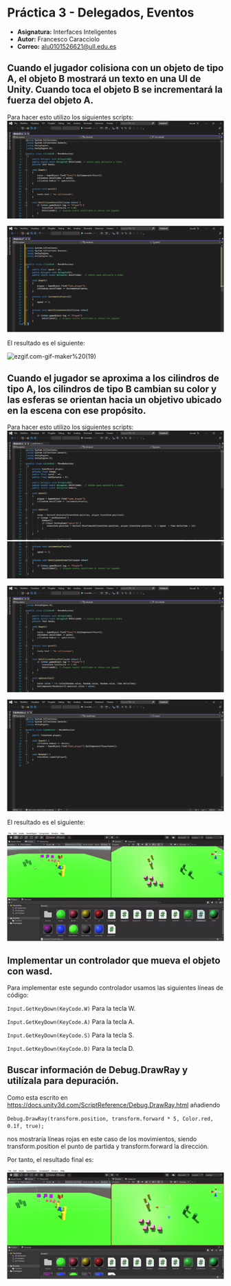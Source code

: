 # Práctica 3 - Delegados, Eventos
* **Asignatura:** Interfaces Inteligentes
* **Autor:** Francesco Caracciolo
* **Correo:** alu0101526621@ull.edu.es


## Cuando el jugador colisiona con un objeto de tipo A, el objeto B mostrará un texto en una UI de Unity. Cuando toca el objeto B se incrementará la fuerza del objeto A.
Para hacer esto utilizo los siguientes scripts:
![Screenshot%20(5501)](https://github.com/FrancescoCaracciolo98/Practica3-Delegados-Eventos/blob/main/Screenshot%20(5501).png)


![Screenshot%20(5502)](https://github.com/FrancescoCaracciolo98/Practica3-Delegados-Eventos/blob/main/Screenshot%20(5502).png)

El resultado es el siguiente:

![ezgif.com-gif-maker%20(19)](https://github.com/FrancescoCaracciolo98/Practica3-Delegados-Eventos/blob/main/ezgif.com-gif-maker%20(19).gif)


## Cuando el jugador se aproxima a los cilindros de tipo A, los cilindros de tipo B cambian su color y las esferas se orientan hacia un objetivo ubicado en la escena con ese propósito.
Para hacer esto utilizo los siguientes scripts:
![Screenshot%20(5497)](https://github.com/FrancescoCaracciolo98/Practica3-Delegados-Eventos/blob/main/Screenshot%20(5497).png)
![Screenshot%20(5498)](https://github.com/FrancescoCaracciolo98/Practica3-Delegados-Eventos/blob/main/Screenshot%20(5498).png)


![Screenshot%20(5499)](https://github.com/FrancescoCaracciolo98/Practica3-Delegados-Eventos/blob/main/Screenshot%20(5499).png)


![Screenshot%20(5500)](https://github.com/FrancescoCaracciolo98/Practica3-Delegados-Eventos/blob/main/Screenshot%20(5500).png)

El resultado es el siguiente:

![ezgif.com-gif-maker%20(18)](https://github.com/FrancescoCaracciolo98/Practica3-Delegados-Eventos/blob/main/ezgif.com-gif-maker%20(18).gif)

## Implementar un controlador que mueva el objeto con wasd.

Para implementar este segundo controlador usamos las siguientes líneas de código:

`Input.GetKeyDown(KeyCode.W)` Para la tecla W.

`Input.GetKeyDown(KeyCode.A)` Para la tecla A.

`Input.GetKeyDown(KeyCode.S)` Para la tecla S.

`Input.GetKeyDown(KeyCode.D)` Para la tecla D.





## Buscar información de Debug.DrawRay y utilízala para depuración.

Como esta escrito en https://docs.unity3d.com/ScriptReference/Debug.DrawRay.html añadiendo 

`Debug.DrawRay(transform.position, transform.forward * 5, Color.red, 0.1f, true);`

nos mostraría líneas rojas en este caso de los movimientos, siendo transform.position el punto de partida y transform.forward la dirección.

Por tanto, el resultado final es:

![ezgif.com-gif-maker%20(17)](https://github.com/FrancescoCaracciolo98/Practica3-Delegados-Eventos/blob/main/ezgif.com-gif-maker%20(17).gif)
